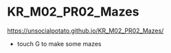 # KR_M02_PR02_Mazes
https://unsocialpotato.github.io/KR_M02_PR02_Mazes/
- touch G to make some mazes

